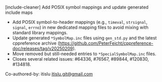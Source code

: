 [include-cleaner] Add POSIX symbol mappings and update generated include maps

- Add POSIX symbol-to-header mappings (e.g., `timeval`, `strsignal`, `signal`, `errno`) in new dedicated mapping files to avoid mixing with standard library mappings.
- Update generated `*SymbolMap.inc` files using `gen_std.py` and the latest cppreference archive (https://github.com/PeterFeicht/cppreference-doc/releases/tag/v20250209).
- Move removed but still-needed entries to `*SpecialSymbolMap.inc` files.
- Closes several related issues: #64336, #76567, #89844, #120830, #134818.

Co-authored-by: itislu <itislu.git@gmail.com>
